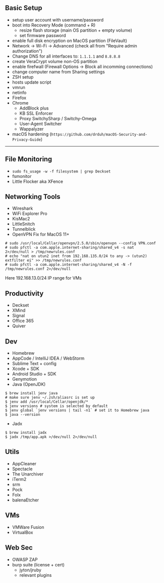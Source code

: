 ## Basic Setup

- setup user account with username/password 
- boot into Recovery Mode (command + R) 
  * resize flash storage (main OS partition + empty volume)
  * set firmware password
- enable full disk encryption on MacOS partition (FileVault)
- Network -> Wi-Fi -> Advanced (check all from "Require admin authorization")
- Change DNS for all interfaces to: `1.1.1.1` and `8.8.8.8`
- create VeraCrypt volume non-OS partition
- enable firefwall (Firewall Options -> Block all incomming connections)
- change computer name from Sharing settings
- ZSH setup
- hosts update script
- vmrun
- netinfo
- Firefox
- Chrome
  * AddBlock plus
  * KB SSL Enforcer
  * Proxy SwitchySharp  / Switchy-Omega
  * User-Agent Switcher
  * Wappalyzer
- macOS hardening (`https://github.com/drduh/macOS-Security-and-Privacy-Guide`)

----

## File Monitoring
- `sudo fs_usage -w -f filesystem | grep Deckset`
- fsmonitor
- Little Flocker aka XFence

## Networking Tools
- Wireshark 
- WiFi Explorer Pro 
- KisMac2 
- LittleSnitch
- Tunnelblick
- OpenVPN Fix for MacOS 11+
```
# sudo /usr/local/Cellar/openvpn/2.5.0/sbin/openvpn --config VPN.conf
# sudo pfctl -a com.apple.internet-sharing/shared_v4 -s nat 2>/dev/null > /tmp/newrules.conf
# echo "nat on utun2 inet from 192.168.135.0/24 to any -> (utun2) extfilter ei" >> /tmp/newrules.conf
# sudo pfctl -a com.apple.internet-sharing/shared_v4 -N -f /tmp/newrules.conf 2>/dev/null
```
Here 192.168.13.0/24 IP range for VMs

## Productivity
- Deckset
- XMind
- Signal
- Office 365
- Quiver

## Dev
- Homebrew
- AppCode / IntelliJ IDEA / WebStorm
- Sublime Text + config
- Xcode + SDK 
- Android Studio + SDK 
- Genymotion
- Java (OpenJDK)
```
$ brew install jenv java
# make sure jenv ~/.zsh/aliasrc is set up
$ jenv add /usr/local/Cellar/openjdk/*
$ jenv versions # system is selected by default
$ jenv global `jenv versions | tail -n1` # set it to Homebrew java
$ java --version
```
- Jadx
```
$ brew install jadx
$ jadx /tmp/app.apk >/dev/null 2>/dev/null
```

## Utils 
- AppCleaner
- Spectacle 
- The Unarchiver 
- iTerm2 
- srm
- Pock
- Folx
- balenaEtcher

## VMs
- VMWare Fusion
- VirtualBox

## Web Sec
- OWASP ZAP
- burp suite (license + cert)
  * jyton/jruby
  * relevant plugins
